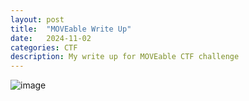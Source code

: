 ```yaml
---
layout: post
title:  "MOVEable Write Up"
date:   2024-11-02
categories: CTF
description: My write up for MOVEable CTF challenge
---
```

![image](https://github.com/user-attachments/assets/18269a7b-1036-4a6d-9350-c74515ba824a)
